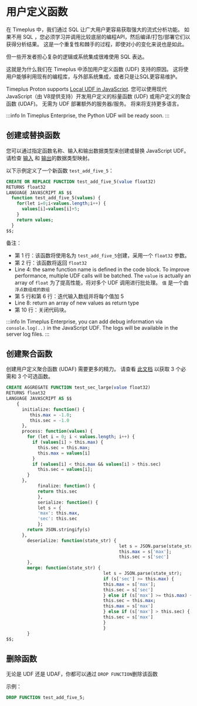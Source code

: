 # 用户定义函数

在 Timeplus 中，我们通过 SQL 让广大用户更容易获取强大的流式分析功能。 如果不用 SQL ，您必须学习并调用比较底层的编程API，然后编译/打包/部署它们以获得分析结果。 这是一个重复性和棘手的过程，即使对小的变化来说也是如此。

但一些开发者担心复杂的逻辑或系统集成很难使用 SQL 表达。

这就是为什么我们在 Timeplus 中添加用户定义函数 (UDF) 支持的原因。 这将使用户能够利用现有的编程库，与外部系统集成，或者只是让SQL更容易维护。

Timeplus Proton supports [Local UDF in JavaScript](js-udf). 您可以使用现代 JavaScript（由 V8提供支持）开发用户定义的标量函数 (UDF) 或用户定义的聚合函数 (UDAF)。 无需为 UDF 部署额外的服务器/服务。 将来将支持更多语言。

:::info
In Timeplus Enterprise, the Python UDF will be ready soon.
:::

## 创建或替换函数

您可以通过指定函数名称、输入和输出数据类型来创建或替换 JavaScript UDF。 请检查 [输入](js-udf#arguments) 和 [输出](js-udf#returned-value)的数据类型映射。

以下示例定义了一个新函数 `test_add_five_5`：

```sql showLineNumbers
CREATE OR REPLACE FUNCTION test_add_five_5(value float32)
RETURNS float32
LANGUAGE JAVASCRIPT AS $$
  function test_add_five_5(values) {
    for(let i=0;i<values.length;i++) {
      values[i]=values[i]+5;
    }
    return values;
  }
$$;
```

备注：

* 第 1 行：该函数将使用名为 `test_add_five_5`创建，采用一个 `float32` 参数。
* 第 2 行：该函数将返回 `float32`
* Line 4: the same function name is defined in the code block. To improve performance, multiple UDF calls will be batched. The `value` is actually an array of `float` 为了提高性能，将对多个 UDF 调用进行批处理。 `值` 是一个由 `浮点数组成的数组`
* 第 5 行和第 6 行：迭代输入数组并将每个值加 5
* Line 8: return an array of new values as return type
* 第 10 行：关闭代码块。

:::info
In Timeplus Enterprise, you can add debug information via `console.log(..)` in the JavaScript UDF. The logs will be available in the server log files.
:::

## 创建聚合函数

创建用户定义聚合函数 (UDAF) 需要更多的精力。 请查看 [此文档](js-udf#udaf) 以获取 3 个必需和 3 个可选函数。

```sql showLineNumbers
CREATE AGGREGATE FUNCTION test_sec_large(value float32)
RETURNS float32
LANGUAGE JAVASCRIPT AS $$
    {
      initialize: function() {
         this.max = -1.0;
         this.sec = -1.0
      },
      process: function(values) {
        for (let i = 0; i < values.length; i++) {
          if (values[i] > this.max) {
            this.sec = this.max;
            this.max = values[i]
          }
          if (values[i] < this.max && values[i] > this.sec)
            this.sec = values[i];
        }
      },
            finalize: function() {
            return this.sec
            },
            serialize: function() {
            let s = {
            'max': this.max,
            'sec': this.sec
            };
        return JSON.stringify(s)
      },
        deserialize: function(state_str) {
                                           let s = JSON.parse(state_str);
                                           this.max = s['max'];
                                           this.sec = s['sec']
        },
        merge: function(state_str) {
                                     let s = JSON.parse(state_str);
                                     if (s['sec'] >= this.max) {
                                     this.max = s['max'];
                                     this.sec = s['sec']
                                     } else if (s['max'] >= this.max) {
                                     this.sec = this.max;
                                     this.max = s['max']
                                     } else if (s['max'] > this.sec) {
                                     this.sec = s['max']
                                     }
                                     }
        }
$$;
```



## 删除函数

无论是 UDF 还是 UDAF，你都可以通过 `DROP FUNCTION`删除该函数

示例：

```sql
DROP FUNCTION test_add_five_5;
```
